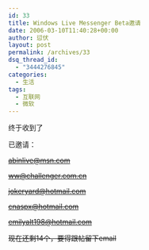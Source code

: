 ```yaml
---
id: 33
title: Windows Live Messenger Beta邀请
date: 2006-03-10T11:40:28+00:00
author: 愆伏
layout: post
permalink: /archives/33
dsq_thread_id:
  - "3444276845"
categories:
  - 生活
tags:
  - 互联网
  - 微软
---
```

终于收到了
  
已邀请：
  
~~abinlive@msn.com~~

~~ww@challenger.com.cn~~

~~jokeryard@hotmail.com~~

~~cnaspx@hotmail.com~~

~~emilyalt198@hotmail.com~~
  
~~现在还剩14个，要得跟帖留下email~~